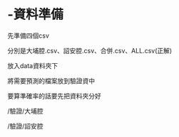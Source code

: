 # -資料準備
先準備四個csv

分別是大埔腔.csv、詔安腔.csv、合併.csv、ALL.csv(正解)

放入data資料夾下

將需要預測的檔案放到驗證資中

要算準確率的話要先把資料夾分好

/驗證/大埔腔

/驗證/詔安腔
